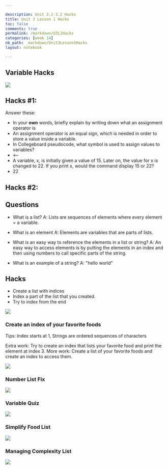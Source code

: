 ```yaml
--- 

description: Unit 3.1-3.2 Hacks
title: Unit 3 Lesson 1 Hacks
toc: false
comments: true
permalink: /markdown/U3L1Hacks
categories: [week 14]
nb_path: _markdown/Unit3Lesson1Hacks
layout: notebook

---
```


## Variable Hacks

![]({{site.baseurl}}/images/Variables3.1.png)


## Hacks #1: 
Answer these:
- In your **own** words, briefly explain by writing down what an assignment operator is
- An assignment operator is an equal sign, which is needed in order to store a value inside a variable.
- In Collegeboard pseudocode, what symbol is used to assign values to variables?
- <--
- A variable, x, is initially given a value of 15. Later on, the value for x is changed to 22. If you print x, would the command display 15 or 22?
- 22

## Hacks #2:

## Questions

* What is a list?
A: Lists are sequences of elements where every element = a variable.

* What is an element
A: Elements are variables that are parts of lists.

* What is an easy way to reference the elements in a list or string?
A: An easy way to access elements is by putting the elements in an index and then using numbers to call specific parts of the string.

* What is an example of a string?
A: "hello world"

## Hacks
* Create a list with indices 
* Index a part of the list that you created.
* Try to index from the end 

![]({{site.baseurl}}/images/ListHacks.png)

### Create an index of your favorite foods
Tips: Index starts at 1, Strings are ordered sequences of characters

Extra work: Try to create an index that lists your favorite food and print the element at index 3.
More work: Create a list of your favorite foods and create an index to access them.

![]({{site.baseurl}}/images/FavFoodVariables.png)

### Number List Fix

![]({{site.baseurl}}/images/numListFix.png)

### Variable Quiz

![]({{site.baseurl}}/images/VariableQuiz.png)

### Simplify Food List

![]({{site.baseurl}}/images/SimplifyFoodList.png)


### Managing Complexity List

![]({{site.baseurl}}/images/ManagingComplexityList.png)